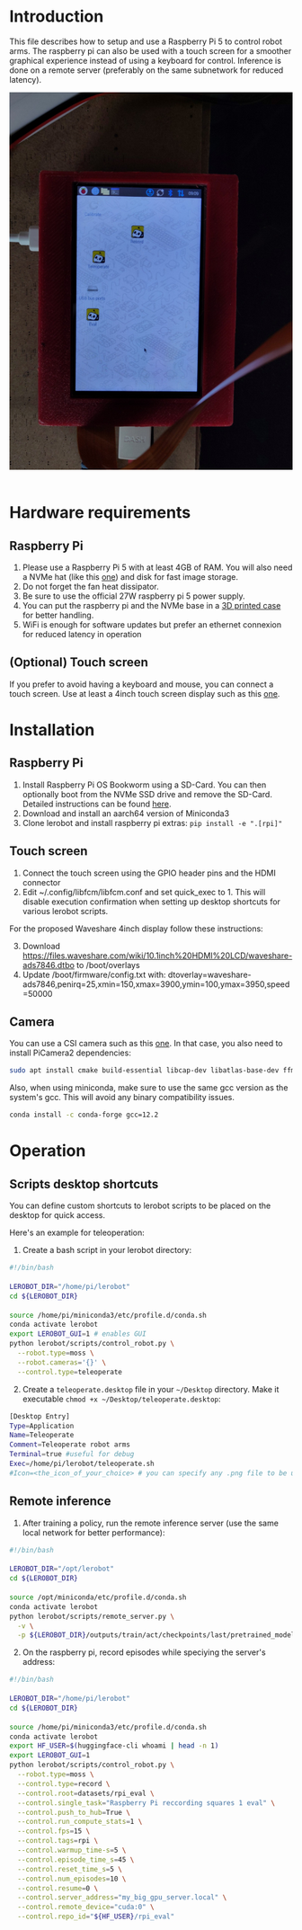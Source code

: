 # Introduction

This file describes how to setup and use a Raspberry Pi 5 to control robot arms. The raspberry pi can also be used with a touch screen for a smoother graphical experience instead of using a keyboard for control. Inference is done on a remote server (preferably on the same subnetwork for reduced latency).

<p align="center">
  <picture>
    <img alt="Rapberry Pi 5 client" src="media/raspberrypi/desktop.jpg" style="max-width: 100%;">
  </picture>
  <br/>
  <br/>
</p>

# Hardware requirements

## Raspberry Pi

1. Please use a Raspberry Pi 5 with at least 4GB of RAM. You will also need a NVMe hat (like this [one](https://shop.pimoroni.com/products/nvme-base?variant=41313839448147)) and disk for fast image storage.
2. Do not forget the fan heat dissipator.
3. Be sure to use the official 27W raspberry pi 5 power supply.
4. You can put the raspberry pi and the NVMe base in a [3D printed case](https://www.thingiverse.com/thing:6259491) for better handling.
5. WiFi is enough for software updates but prefer an ethernet connexion for reduced latency in operation

## (Optional) Touch screen

If you prefer to avoid having a keyboard and mouse, you can connect a touch screen. Use at least a 4inch touch screen display such as this [one](https://www.waveshare.com/4inch-hdmi-lcd.htm).

# Installation

## Raspberry Pi

1. Install Raspberry Pi OS Bookworm using a SD-Card. You can then optionally boot from the NVMe SSD drive and remove the SD-Card. Detailed instructions can be found [here](https://www.jeffgeerling.com/blog/2023/nvme-ssd-boot-raspberry-pi-5).
2. Download and install an aarch64 version of Miniconda3
3. Clone lerobot and install raspberry pi extras: ```pip install -e ".[rpi]"```

## Touch screen

1. Connect the touch screen using the GPIO header pins and the HDMI connector
2. Edit ~/.config/libfcm/libfcm.conf and set quick_exec to 1. This will disable execution confirmation when setting up desktop shortcuts for various lerobot scripts.

For the proposed Waveshare 4inch display follow these instructions:

3. Download https://files.waveshare.com/wiki/10.1inch%20HDMI%20LCD/waveshare-ads7846.dtbo to /boot/overlays
4. Update /boot/firmware/config.txt with: dtoverlay=waveshare-ads7846,penirq=25,xmin=150,xmax=3900,ymin=100,ymax=3950,speed=50000

## Camera

You can use a CSI camera such as this [one](https://www.raspberrypi.com/products/camera-module-3/). In that case, you also need to install PiCamera2 dependencies:

```bash
sudo apt install cmake build-essential libcap-dev libatlas-base-dev ffmpeg libopenjp2-7 libcamera-dev libkms++-dev libfmt-dev libdrm-dev
```

Also, when using miniconda, make sure to use the same gcc version as the system's gcc. This will avoid any binary compatibility issues.

```bash
conda install -c conda-forge gcc=12.2
```

# Operation

## Scripts desktop shortcuts

You can define custom shortcuts to lerobot scripts to be placed on the desktop for quick access.

Here's an example for teleoperation:

1. Create a bash script in your lerobot directory:
```bash
#!/bin/bash

LEROBOT_DIR="/home/pi/lerobot"
cd ${LEROBOT_DIR}

source /home/pi/miniconda3/etc/profile.d/conda.sh
conda activate lerobot
export LEROBOT_GUI=1 # enables GUI
python lerobot/scripts/control_robot.py \
  --robot.type=moss \
  --robot.cameras='{}' \
  --control.type=teleoperate
```

2. Create a ```teleoperate.desktop``` file in your ```~/Desktop``` directory. Make it executable ```chmod +x ~/Desktop/teleoperate.desktop```:

```bash
[Desktop Entry]
Type=Application
Name=Teleoperate
Comment=Teleoperate robot arms
Terminal=true #useful for debug
Exec=/home/pi/lerobot/teleoperate.sh
#Icon=<the_icon_of_your_choice> # you can specify any .png file to be used as an icon for the desktop shortcut.
```

## Remote inference

1. After training a policy, run the remote inference server (use the same local network for better performance):
```bash
#!/bin/bash

LEROBOT_DIR="/opt/lerobot"
cd ${LEROBOT_DIR}

source /opt/miniconda/etc/profile.d/conda.sh
conda activate lerobot
python lerobot/scripts/remote_server.py \
  -v \
  -p ${LEROBOT_DIR}/outputs/train/act/checkpoints/last/pretrained_model
```

2. On the raspberry pi, record episodes while speciying the server's address:
```bash
#!/bin/bash

LEROBOT_DIR="/home/pi/lerobot"
cd ${LEROBOT_DIR}

source /home/pi/miniconda3/etc/profile.d/conda.sh
conda activate lerobot
export HF_USER=$(huggingface-cli whoami | head -n 1)
export LEROBOT_GUI=1
python lerobot/scripts/control_robot.py \
  --robot.type=moss \
  --control.type=record \
  --control.root=datasets/rpi_eval \
  --control.single_task="Raspberry Pi reccording squares 1 eval" \
  --control.push_to_hub=True \
  --control.run_compute_stats=1 \
  --control.fps=15 \
  --control.tags=rpi \
  --control.warmup_time-s=5 \
  --control.episode_time_s=45 \
  --control.reset_time_s=5 \
  --control.num_episodes=10 \
  --control.resume=0 \
  --control.server_address="my_big_gpu_server.local" \
  --control.remote_device="cuda:0" \
  --control.repo_id="${HF_USER}/rpi_eval"
```

